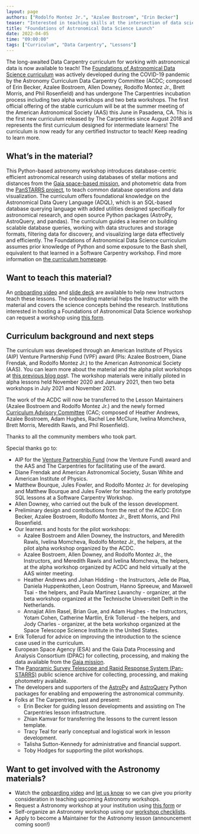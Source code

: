 ```yaml
---
layout: page
authors: ["Rodolfo Montez Jr.", "Azalee Bostroem", "Erin Becker"]
teaser: "Interested in teaching skills at the intersection of data science and astronomy? Sign up for onboarding or to host a workshop today."
title: "Foundations of Astronomical Data Science Launch"
date: 2022-04-05
time: "09:00:00"
tags: ["Curriculum", "Data Carpentry", "Lessons"]
---
```


The long-awaited Data Carpentry curriculum for working with astronomical data is now available to teach! The [Foundations of Astronomical Data Science curriculum](https://datacarpentry.org/astronomy-python/) was actively developed during the COVID-19 pandemic by the Astronomy Curriculum Data Carpentry Committee (ACDC; composed of Erin Becker, Azalee Bostroem, Allen Downey, Rodolfo Montez Jr., Brett Morris, and Phil Rosenfield) and has undergone The Carpentries incubation process including two alpha workshops and two beta workshops. The first official offering of the stable curriculum will be at the summer meeting of the American Astronomical Society (AAS) this June in Pasadena, CA. This is the first new curriculum released by The Carpentries since August 2018 and represents the first curriculum designed for intermediate learners! The curriculum is now ready for any certified Instructor to teach! Keep reading to learn more.

## What’s in the material?

This Python-based astronomy workshop introduces database-centric efficient astronomical research using databases of stellar motions and distances from the [Gaia space-based mission](https://sci.esa.int/web/gaia), and photometric data from the [PanSTARRS project](https://panstarrs.stsci.edu/), to teach common database operations and data visualization. The curriculum offers foundational knowledge on the Astronomical Data Query Language (ADQL), which is an SQL-based database querying language with added utilities designed specifically for astronomical research, and open source Python packages (AstroPy, AstroQuery, and pandas). The curriculum guides a learner on building scalable database queries, working with data structures and storage formats, filtering data for discovery, and visualizing large data effectively and efficiently. The Foundations of Astronomical Data Science curriculum assumes prior knowledge of Python and some exposure to the Bash shell, equivalent to that learned in a Software Carpentry workshop. Find more information on [the curriculum homepage](https://datacarpentry.org/astronomy-python/).

## Want to teach this material?

An [onboarding video](https://www.youtube.com/watch?v=gfaNFaKIOrY) and [slide deck](https://docs.google.com/presentation/d/1YosDXx1gBGpBxf6fCEaazFQwZ2dYTWgtYSdPEeD09yo/edit#slide=id.p) are available to help new Instructors teach these lessons. The onboarding material helps the Instructor with the material and covers the science concepts behind the research. Institutions interested in hosting a Foundations of Astronomical Data Science workshop can request a workshop using [this form](https://amy.carpentries.org/forms/request_workshop/).

## Curriculum background and next steps

The curriculum was developed through an American Institute of Physics (AIP) Venture Partnership Fund (VPF) award (PIs: Azalee Bostroem, Diane Frendak, and Rodolfo Montez Jr.) to the American Astronomical Society (AAS). You can learn more about the material and the alpha pilot workshops at [this previous blog pos](https://carpentries.org/blog/2021/04/call-for-beta-applications-astronomy/)t. The workshop materials were initially piloted in alpha lessons held November 2020 and January 2021, then two beta workshops in July 2021 and November 2021.

The work of the ACDC will now be transferred to the Lesson Maintainers (Azalee Bostroem and Rodolfo Montez Jr.) and the newly formed [Curriculum Advisory Committee](https://carpentries.org/curriculum-advisors/) (CAC; composed of Heather Andrews, Azalee Bostroem, Adam Hughes, Rachel Lee McClure, Ivelina Momcheva, Brett Morris, Meredith Rawls, and Phil Rosenfield).

Thanks to all the community members who took part.

Special thanks go to:
- AIP for the [Venture Partnership Fund](https://www.aip.org/aip/member-benefits/venture-fund) (now the Venture Fund) award and the AAS and The Carpentries for facilitating use of the award.
- Diane Frendak and American Astronomical Society, Susan White and American Institute of Physics.
- Matthew Bourque, Jules Fowler, and Rodolfo Montez Jr. for developing and Matthew Bourque and Jules Fowler for teaching the early prototype SQL lessons at a Software Carpentry Workshop.
- Allen Downey, who carried out the bulk of the lesson development.
- Preliminary design and contributions from the rest of the ACDC: Erin Becker, Azalee Bostroem, Rodolfo Montez Jr., Brett Morris, and Phil Rosenfield.
- Our learners and hosts for the pilot workshops:
  - Azalee Bostroem and Allen Downey, the Instructors, and Meredith Rawls, Ivelina Momcheva, Rodolfo Montez Jr., the helpers, at the pilot alpha workshop organized by the ACDC.
  - Azalee Bostroem, Allen Downey, and Rodolfo Montez Jr., the Instructors, and Meredith Rawls and Ivelina Momcheva, the helpers, at the alpha workshop organized by ACDC and held virtually at the AAS winter meeting.
  - Heather Andrews and Johan Hidding - the Instructors, Jelle de Plaa, Daniela Huppenkothen, Leon Oostrum, Hanno Spreeuw, and Maxwell Tsai - the helpers, and Paula Martinez Lavanchy - organizer, at the beta workshop organized at the Technische Universiteit Delft in the Netherlands.
  - Annajiat Alim Rasel, Brian Gue, and Adam Hughes - the Instructors, Yotam Cohen, Catherine Martlin, Erik Tollerud - the helpers, and Jody Charles - organizer, at the beta workshop organized at the Space Telescope Science Institute in the United States.
- Erik Tollerud for advice on improving the introduction to the science case used in the curriculum.
- European Space Agency (ESA) and the Gaia Data Processing and Analysis Consortium (DPAC) for collecting, processing, and making the data available from the [Gaia mission](https://www.cosmos.esa.int/web/gaia).  
- The [Panoramic Survey Telescope and Rapid Response System (Pan-STARRS)](https://panstarrs.stsci.edu/) public science archive for collecting, processing, and making photometry available.
- The developers and supporters of the [AstroPy](https://www.astropy.org/index.html) and [AstroQuery](https://astroquery.readthedocs.io/en/latest/) Python packages for enabling and empowering the astronomical community.
- Folks at The Carpentries, past and present:
  - Erin Becker for guiding lesson developments and assisting on The Carpentries lesson infrastructure.
  - Zhian Kamvar for transferring the lessons to the current lesson template.
  - Tracy Teal for early conceptual and logistical work in lesson development.
  - Talisha Sutton-Kennedy for administrative and financial support.
  - Toby Hodges for supporting the pilot workshops.


## Want to get involved with the Astronomy materials?

- Watch the [onboarding video](https://www.youtube.com/watch?v=gfaNFaKIOrY) and [let us know](mailto:team@carpentries.org) so we can give you priority consideration in teaching upcoming Astronomy workshops.
- Request a Astronomy workshop at your institution using [this form](https://amy.carpentries.org/forms/workshop/) or
- Self-organize an Astronomy workshop using our [workshop checklists](https://docs.carpentries.org/topic_folders/hosts_instructors/index.html#self-organised-workshop).
- Apply to become a Maintainer for the Astronomy lesson (announcement coming soon!)
